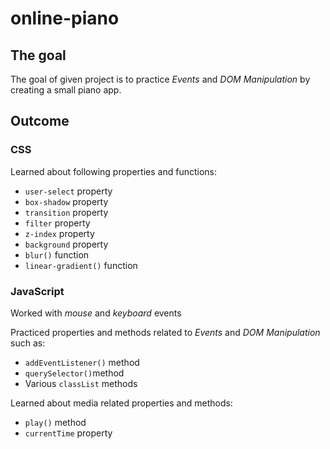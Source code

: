 # online-piano

## The goal

The goal of given project is to practice *Events* and *DOM Manipulation* by creating a small piano app.

## Outcome

### CSS

Learned about following properties and functions:

- `user-select` property
- `box-shadow` property
- `transition` property
- `filter` property
- `z-index` property
- `background` property
- `blur()` function
- `linear-gradient()` function

### JavaScript

Worked with *mouse* and *keyboard* events

Practiced properties and methods related to *Events* and *DOM Manipulation* such as:

- `addEventListener()` method
- `querySelector()`method
- Various `classList` methods

Learned about media related properties and methods:

- `play()` method
- `currentTime` property